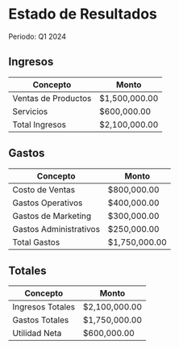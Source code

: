 # Estado de Resultados
Periodo: Q1 2024

## Ingresos
| Concepto | Monto |
|----------|--------|
| Ventas de Productos | $1,500,000.00 |
| Servicios | $600,000.00 |
| Total Ingresos | $2,100,000.00|

## Gastos
| Concepto | Monto |
|----------|--------|
| Costo de Ventas | $800,000.00 |
| Gastos Operativos | $400,000.00 |
| Gastos de Marketing | $300,000.00 |
| Gastos Administrativos | $250,000.00 |
| Total Gastos | $1,750,000.00 |

## Totales
| Concepto | Monto |
|----------|--------|
| Ingresos Totales | $2,100,000.00 |
| Gastos Totales | $1,750,000.00 |
| Utilidad Neta | $600,000.00 | 
